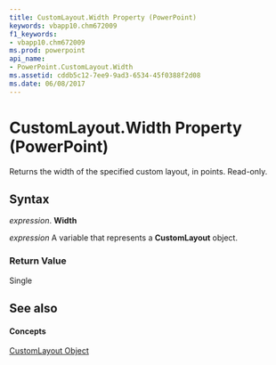 ```yaml
---
title: CustomLayout.Width Property (PowerPoint)
keywords: vbapp10.chm672009
f1_keywords:
- vbapp10.chm672009
ms.prod: powerpoint
api_name:
- PowerPoint.CustomLayout.Width
ms.assetid: cddb5c12-7ee9-9ad3-6534-45f0388f2d08
ms.date: 06/08/2017
---
```



# CustomLayout.Width Property (PowerPoint)

Returns the width of the specified custom layout, in points. Read-only.


## Syntax

 _expression_. **Width**

 _expression_ A variable that represents a **CustomLayout** object.


### Return Value

Single


## See also


#### Concepts


[CustomLayout Object](customlayout-object-powerpoint.md)


